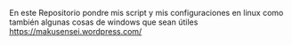 En este Repositorio pondre mis script y mis configuraciones en linux como también algunas cosas de windows que sean útiles https://makusensei.wordpress.com/
